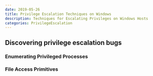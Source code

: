 ```yaml
---
date: 2019-05-26
title: Privilege Escalation Techniques on Windows
description: Techniques for Escalating Privileges on Windows Hosts
categories: PrivilegeEscalation
---
```


## Discovering privilege escalation bugs

### Enumerating Privileged Processes

### File Access Primitives